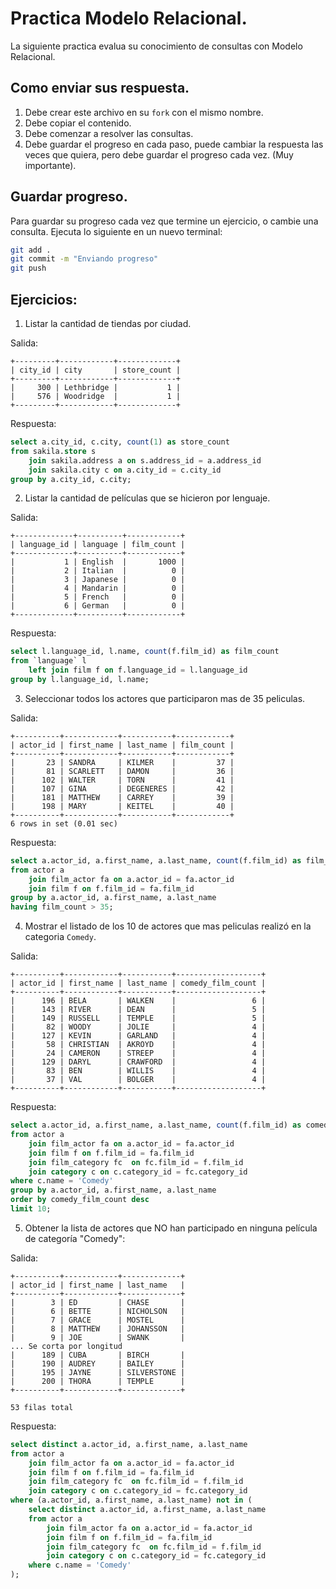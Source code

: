 # Practica Modelo Relacional.

La siguiente practica evalua su conocimiento de consultas con Modelo Relacional.

## Como enviar sus respuesta.

1. Debe crear este archivo en su `fork` con el mismo nombre.
2. Debe copiar el contenido.
3. Debe comenzar a resolver las consultas.
4. Debe guardar el progreso en cada paso, puede cambiar la respuesta las veces que quiera, pero debe guardar el progreso cada vez. (Muy importante).

## Guardar progreso.

Para guardar su progreso cada vez que termine un ejercicio, o cambie una consulta. Ejecuta lo siguiente en un nuevo terminal:

```bash
git add .
git commit -m "Enviando progreso"
git push
```

## Ejercicios:

1. Listar la cantidad de tiendas por ciudad.

Salida:
```
+---------+------------+-------------+
| city_id | city       | store_count |
+---------+------------+-------------+
|     300 | Lethbridge |           1 |
|     576 | Woodridge  |           1 |
+---------+------------+-------------+
```

Respuesta:
```sql
select a.city_id, c.city, count(1) as store_count
from sakila.store s 
    join sakila.address a on s.address_id = a.address_id 
    join sakila.city c on a.city_id = c.city_id 
group by a.city_id, c.city;
```

2. Listar la cantidad de películas que se hicieron por lenguaje.

Salida:
```
+-------------+----------+------------+
| language_id | language | film_count |
+-------------+----------+------------+
|           1 | English  |       1000 |
|           2 | Italian  |          0 |
|           3 | Japanese |          0 |
|           4 | Mandarin |          0 |
|           5 | French   |          0 |
|           6 | German   |          0 |
+-------------+----------+------------+
```

Respuesta:
```sql
select l.language_id, l.name, count(f.film_id) as film_count
from `language` l 
    left join film f on f.language_id = l.language_id 
group by l.language_id, l.name;
```

3.  Seleccionar todos los actores que participaron mas de 35 peliculas.

Salida:

```
+----------+------------+-----------+------------+
| actor_id | first_name | last_name | film_count |
+----------+------------+-----------+------------+
|       23 | SANDRA     | KILMER    |         37 |
|       81 | SCARLETT   | DAMON     |         36 |
|      102 | WALTER     | TORN      |         41 |
|      107 | GINA       | DEGENERES |         42 |
|      181 | MATTHEW    | CARREY    |         39 |
|      198 | MARY       | KEITEL    |         40 |
+----------+------------+-----------+------------+
6 rows in set (0.01 sec)
```

Respuesta:
```sql
select a.actor_id, a.first_name, a.last_name, count(f.film_id) as film_count
from actor a
	join film_actor fa on a.actor_id = fa.actor_id 
	join film f on f.film_id = fa.film_id 
group by a.actor_id, a.first_name, a.last_name
having film_count > 35;

```

4. Mostrar el listado de los 10 de actores que mas peliculas realizó en la categoria `Comedy`.

Salida:
```
+----------+------------+-----------+-------------------+
| actor_id | first_name | last_name | comedy_film_count |
+----------+------------+-----------+-------------------+
|      196 | BELA       | WALKEN    |                 6 |
|      143 | RIVER      | DEAN      |                 5 |
|      149 | RUSSELL    | TEMPLE    |                 5 |
|       82 | WOODY      | JOLIE     |                 4 |
|      127 | KEVIN      | GARLAND   |                 4 |
|       58 | CHRISTIAN  | AKROYD    |                 4 |
|       24 | CAMERON    | STREEP    |                 4 |
|      129 | DARYL      | CRAWFORD  |                 4 |
|       83 | BEN        | WILLIS    |                 4 |
|       37 | VAL        | BOLGER    |                 4 |
+----------+------------+-----------+-------------------+
```

Respuesta:
```sql
select a.actor_id, a.first_name, a.last_name, count(f.film_id) as comedy_film_count
from actor a
	join film_actor fa on a.actor_id = fa.actor_id 
	join film f on f.film_id = fa.film_id 
	join film_category fc  on fc.film_id = f.film_id 
	join category c on c.category_id = fc.category_id 
where c.name = 'Comedy'
group by a.actor_id, a.first_name, a.last_name
order by comedy_film_count desc
limit 10;
```

5. Obtener la lista de actores que NO han participado en ninguna película de categoría "Comedy":

Salida:
```
+----------+------------+-------------+
| actor_id | first_name | last_name   |
+----------+------------+-------------+
|        3 | ED         | CHASE       |
|        6 | BETTE      | NICHOLSON   |
|        7 | GRACE      | MOSTEL      |
|        8 | MATTHEW    | JOHANSSON   |
|        9 | JOE        | SWANK       |
... Se corta por longitud
|      189 | CUBA       | BIRCH       |
|      190 | AUDREY     | BAILEY      |
|      195 | JAYNE      | SILVERSTONE |
|      200 | THORA      | TEMPLE      |
+----------+------------+-------------+

53 filas total
```
Respuesta:
```sql
select distinct a.actor_id, a.first_name, a.last_name
from actor a
	join film_actor fa on a.actor_id = fa.actor_id 
	join film f on f.film_id = fa.film_id 
	join film_category fc  on fc.film_id = f.film_id 
	join category c on c.category_id = fc.category_id 
where (a.actor_id, a.first_name, a.last_name) not in (
	select distinct a.actor_id, a.first_name, a.last_name
	from actor a
		join film_actor fa on a.actor_id = fa.actor_id 
		join film f on f.film_id = fa.film_id 
		join film_category fc  on fc.film_id = f.film_id 
		join category c on c.category_id = fc.category_id 
	where c.name = 'Comedy'
);
```

